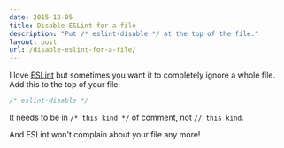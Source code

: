 ```yaml
---
date: 2015-12-05
title: Disable ESLint for a file
description: "Put /* eslint-disable */ at the top of the file."
layout: post
url: /disable-eslint-for-a-file/
---
```


I love [ESLint](https://eslint.org/) but sometimes you want it to completely ignore a whole file. Add this to the top of your file:

```js
/* eslint-disable */
```

It needs to be in `/* this kind */` of comment, not `// this kind`.

And ESLint won't complain about your file any more!
